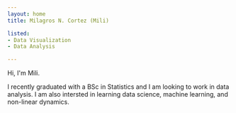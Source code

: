 ```yaml
---
layout: home
title: Milagros N. Cortez (Mili)

listed:
- Data Visualization
- Data Analysis

---
```


Hi, I'm Mili.

I recently graduated with a BSc in Statistics and I am looking to work in data analysis. I am also intersted in learning data science, machine learning, and non-linear dynamics.
